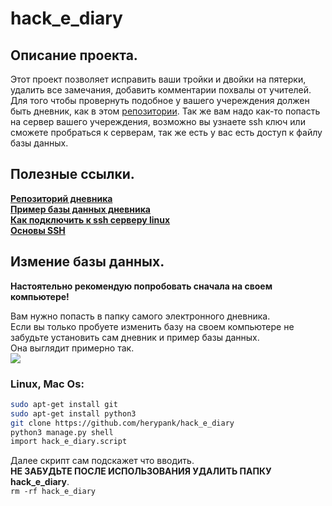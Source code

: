 # hack_e_diary

## Описание проекта.   

Этот проект позволяет исправить ваши тройки и двойки на пятерки, удалить все замечания, добавить комментарии похвалы от учителей.   
Для того чтобы провернуть подобное у вашего учереждения должен быть дневник, как в этом [репозитории](https://github.com/devmanorg/e-diary/tree/master).
Так же вам надо как-то попасть на сервер вашего учереждения, возможно вы узнаете ssh ключ или сможете пробраться к серверам, так же есть у вас есть доступ к файлу базы данных.

## Полезные ссылки.
[**Репозиторий дневника**](https://github.com/devmanorg/e-diary/tree/master)    
[**Пример базы данных дневника**](https://dvmn.org/filer/canonical/1562234129/166/)   
[**Как подключить к ssh серверу linux**](https://1cloud.ru/help/linux/podkljuchenie-ssh-linux)   
[**Основы SSH**](https://www.youtube.com/watch?v=sbVYRf_6Hvg)

## Измение базы данных.  

 **Настоятельно рекомендую попробовать сначала на своем компьютере!**
 
Вам нужно попасть в папку самого электронного дневника.   
Если вы только пробуете изменить базу на своем компьютере не забудьте установить сам дневник и пример базы данных.   
Она выглядит примерно так.   
![](https://imgur.com/a/kDxmHqf) 

### Linux, Mac Os:
```Bash
sudo apt-get install git 
sudo apt-get install python3
git clone https://github.com/herypank/hack_e_diary
python3 manage.py shell 
import hack_e_diary.script 
``` 
Далее скрипт сам подскажет что вводить.    
**НЕ ЗАБУДЬТЕ ПОСЛЕ ИСПОЛЬЗОВАНИЯ УДАЛИТЬ ПАПКУ hack_e_diary**.   
`rm -rf hack_e_diary`
